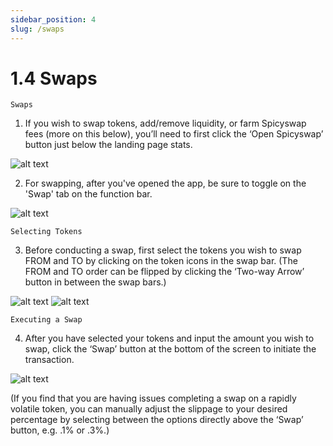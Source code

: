 ```yaml
---
sidebar_position: 4
slug: /swaps
---
```


# 1.4 Swaps

    Swaps

1. If you wish to swap tokens, add/remove liquidity, or farm Spicyswap fees (more on this below), you’ll need to first click the ‘Open Spicyswap’ button just below the landing page stats.

![alt text](/img/openspicy.png)

2. For swapping, after you've opened the app, be sure to toggle on the 'Swap' tab on the function bar.

![alt text](/img/swappage.png)

    Selecting Tokens

3. Before conducting a swap, first select the tokens you wish to swap FROM and TO by clicking on the token icons in the swap bar. (The FROM and TO order can be flipped by clicking the ‘Two-way Arrow’ button in between the swap bars.)

![alt text](/img/swaptokenbar.png)
![alt text](/img/switchdirection.png)

    Executing a Swap

4. After you have selected your tokens and input the amount you wish to swap, click the ‘Swap’ button at the bottom of the screen to initiate the transaction.

![alt text](/img/conductswap.png)

(If you find that you are having issues completing a swap on a rapidly volatile token, you can manually adjust the slippage to your desired percentage by selecting between the options directly above the ‘Swap’ button, e.g. .1% or .3%.)